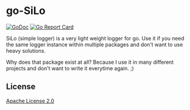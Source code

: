 # go-SiLo

[![GoDoc](https://godoc.org/github.com/phlipse/go-silo?status.svg)](https://godoc.org/github.com/phlipse/go-silo)
[![Go Report Card](https://goreportcard.com/badge/github.com/phlipse/go-silo)](https://goreportcard.com/report/github.com/phlipse/go-silo)

SiLo (simple logger) is a very light weight logger for go. Use it if you need the same logger instance within multiple packages and don't want to use heavy solutions.

Why does that package exist at all? Because I use it in many different projects and don't want to write it everytime again. ;)

## License
[Apache License 2.0](https://github.com/phlipse/go-silo/blob/master/LICENSE)
